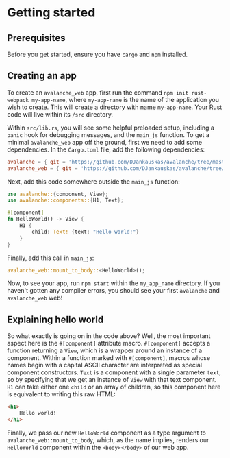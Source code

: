 # Getting started

## Prerequisites

Before you get started, ensure you have `cargo` and `npm` installed.

## Creating an app

To create an `avalanche_web` app, first run the command `npm init rust-webpack my-app-name`, where `my-app-name` is the name
of the application you wish to create. This will create a directory with name `my-app-name`. Your Rust code will live within its `/src` directory.

Within `src/lib.rs`, you will see some helpful preloaded setup, including a `panic` hook for debugging messages, and the `main_js` function. To get a minimal `avalanche_web` app off the ground, first we need to add some dependencies. In the `Cargo.toml` file, add the following dependencies:

```toml
avalanche = { git = 'https://github.com/DJankauskas/avalanche/tree/master/avalanche' }
avalanche_web = { git = 'https://github.com/DJankauskas/avalanche/tree/master/avalanche_web` }
```

Next, add this code somewhere outside the `main_js` function:

```rust
use avalanche::{component, View};
use avalanche::components::{H1, Text};

#[component]
fn HelloWorld() -> View {
    H1 {
        child: Text! {text: "Hello world!"}
    }
}
```

Finally, add this call in `main_js`:
```rust
avalanche_web::mount_to_body::<HelloWorld>();
```

Now, to see your app, run `npm start` within the `my_app_name` directory. If you haven't gotten any compiler errors,
you should see your first `avalanche` and `avalanche_web` web!

## Explaining hello world

So what exactly is going on in the code above? Well, the most important aspect here is the `#[component]` attribute macro. 
`#[component]` accepts a function returning a `View`, which is a wrapper around an instance of a component. 
Within a function marked with `#[component]`, macros whose names begin with a capital ASCII character are interpreted as 
special component constructors. `Text` is a component with a single parameter `text`, so by specifying that we get an instance 
of `View` with that text component. `H1` can take either one `child` or an array of children, so this component here is equivalent to writing
this raw HTML:
```html
<h1>
    Hello world!
</h1>
```

Finally, we pass our new `HelloWorld` component as a type argument to `avalanche_web::mount_to_body`, which, as the name implies, 
renders our `HelloWorld` component within the `<body></body>` of our web app.